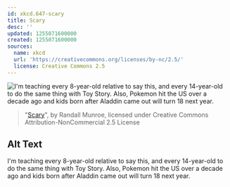 ```yaml
---
id: xkcd.647-scary
title: Scary
desc: ''
updated: 1255071600000
created: 1255071600000
sources:
  name: xkcd
  url: 'https://creativecommons.org/licenses/by-nc/2.5/'
  license: Creative Commons 2.5
---
```

![I'm teaching every 8-year-old relative to say this, and every 14-year-old to do the same thing with Toy Story.  Also, Pokemon hit the US over a decade ago and kids born after Aladdin came out will turn 18 next year.](https://imgs.xkcd.com/comics/scary.png)
> "[Scary](https://xkcd.com/647/)", by Randall Munroe, licensed under Creative Commons Attribution-NonCommercial 2.5 License

## Alt Text
I'm teaching every 8-year-old relative to say this, and every 14-year-old to do the same thing with Toy Story.  Also, Pokemon hit the US over a decade ago and kids born after Aladdin came out will turn 18 next year.
